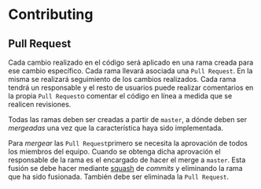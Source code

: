 
# Contributing

## Pull Request

Cada cambio realizado en el código será aplicado en una rama creada para ese cambio específico. Cada rama llevará
asociada una `Pull Request`. En la misma se realizará seguimiento de los cambios realizados. Cada rama tendrá un
responsable y el resto de usuarios puede realizar comentarios en la propia `Pull Request`o comentar el código en línea a
medida que se realicen revisiones.

Todas las ramas deben ser creadas a partir de `master`, a dónde deben ser _mergeadas_  una vez que la característica
haya sido implementada.

Para _mergear_  las `Pull Request`primero se necesita la aprovación de todos los miembros del equipo. Cuando se obtenga
dicha aprovación el responsable de la rama es el encargado de hacer el merge a `master`. Esta fusión se debe hacer
mediante [squash](https://www.devroom.io/2011/07/05/git-squash-your-latests-commits-into-one/) de _commits_ y eliminando
la rama que ha sido fusionada. También debe ser eliminada la `Pull Request`.


